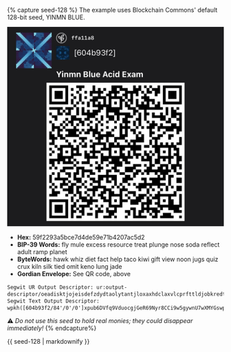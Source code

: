 {% capture seed-128 %}
The example uses Blockchain Commons' default 128-bit seed, YINMN BLUE.

![](/assets/images/seed-128.jpg)

* **Hex:** 59f2293a5bce7d4de59e71b4207ac5d2
* **BIP-39 Words:** fly mule excess resource treat plunge nose soda reflect adult ramp planet
* **ByteWords:** hawk whiz diet fact help taco kiwi gift view noon jugs quiz crux kiln silk tied omit keno lung jade
* **Gordian Envelope:** See QR code, above

```
Segwit UR Output Descriptor: ur:output-descriptor/oeadisktjojeisdefzdydtaolytantjloxaxhdclaxvlcprfttldjobkredtlnhsidwybaeyjtswyandlgjnehtkdsidbkqzsrkphyfhsaaahdcxhnfgnepefxgdytryckticelyotsstoknfntavevaskiddmolsarntykbrybtjpksamtantjooeadlncsghykaeykaeykaocyhngrmuwzaycyzssajpsndifmkohy
Segwit Text Output Descriptor: wpkh([604b93f2/84'/0'/0']xpub6DVfq9VduocgjGeR69Nyr8CCi9w5gywnU7wXMYGswpHjffjcbLYNzz6G6555VDcSZLDwZPzJHJQabVWWgkpvYntpunL3UjHGrkCJ6VndbQf)#ncwysjuk
```

:warning: _Do not use this seed to hold real monies; they could
disappear immediately!_
{% endcapture%}

<div class="notice--info">{{ seed-128 | markdownify }}</div>

